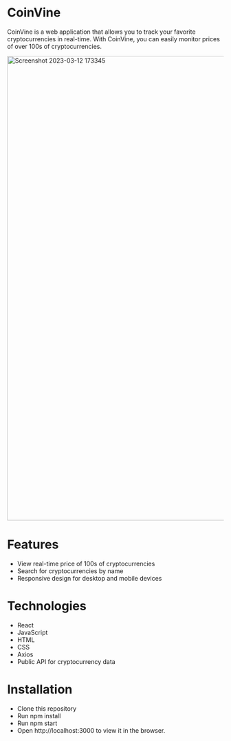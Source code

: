 # CoinVine

CoinVine is a web application that allows you to track your favorite cryptocurrencies in real-time. With CoinVine, you can easily monitor prices of over 100s of cryptocurrencies.

<img width="1080" alt="Screenshot 2023-03-12 173345" src="https://user-images.githubusercontent.com/114351583/224543397-ccedffcf-ab7f-4ab0-96f8-d30696d2eb9e.png">

# Features

- View real-time price of 100s of cryptocurrencies
- Search for cryptocurrencies by name
- Responsive design for desktop and mobile devices

# Technologies

- React
- JavaScript
- HTML
- CSS
- Axios
- Public API for cryptocurrency data

# Installation

- Clone this repository
- Run npm install
- Run npm start
- Open http://localhost:3000 to view it in the browser.
